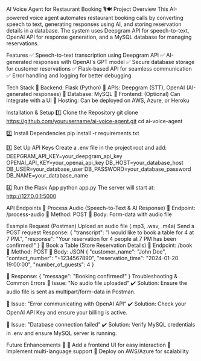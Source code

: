 AI Voice Agent for Restaurant Booking 🎙️🍽️
Project Overview
This AI-powered voice agent automates restaurant booking calls by converting speech to text, generating responses using AI, and storing reservation details in a database. The system uses Deepgram API for speech-to-text, OpenAI API for response generation, and a MySQL database for managing reservations.

Features
✅ Speech-to-text transcription using Deepgram API
✅ AI-generated responses with OpenAI's GPT model
✅ Secure database storage for customer reservations
✅ Flask-based API for seamless communication
✅ Error handling and logging for better debugging

Tech Stack
🔹 Backend: Flask (Python)
🔹 APIs: Deepgram (STT), OpenAI (AI-generated responses)
🔹 Database: MySQL
🔹 Frontend: (Optional) Can integrate with a UI
🔹 Hosting: Can be deployed on AWS, Azure, or Heroku

Installation & Setup
1️⃣ Clone the Repository
git clone https://github.com/yourusername/ai-voice-agent.git
cd ai-voice-agent

2️⃣ Install Dependencies
pip install -r requirements.txt

3️⃣ Set Up API Keys
Create a .env file in the project root and add:
DEEPGRAM_API_KEY=your_deepgram_api_key
OPENAI_API_KEY=your_openai_api_key
DB_HOST=your_database_host
DB_USER=your_database_user
DB_PASSWORD=your_database_password
DB_NAME=your_database_name

4️⃣ Run the Flask App
python app.py
The server will start at: http://127.0.0.1:5000

API Endpoints
🎤 Process Audio (Speech-to-Text & AI Response)
🔹 Endpoint: /process-audio
🔹 Method: POST
🔹 Body: Form-data with audio file

Example Request (Postman)
Upload an audio file (.mp3, .wav, .m4a)
Send a POST request
Response:
{
    "transcript": "I would like to book a table for 4 at 7 PM.",
    "response": "Your reservation for 4 people at 7 PM has been confirmed!"
}
📌 Book a Table (Store Reservation Details)
🔹 Endpoint: /book
🔹 Method: POST
🔹 Body: JSON
{
    "customer_name": "John Doe",
    "contact_number": "+1234567890",
    "reservation_time": "2024-01-20 19:00:00",
    "number_of_guests": 4
}

🔹 Response:
{
    "message": "Booking confirmed!"
}
Troubleshooting & Common Errors
🚨 Issue: "No audio file uploaded"
✔️ Solution: Ensure the audio file is sent as multipart/form-data in Postman.

🚨 Issue: "Error communicating with OpenAI API"
✔️ Solution: Check your OpenAI API Key and ensure your billing is active.

🚨 Issue: "Database connection failed"
✔️ Solution: Verify MySQL credentials in .env and ensure MySQL server is running.

Future Enhancements 🚀
🔹 Add a frontend UI for easy interaction
🔹 Implement multi-language support
🔹 Deploy on AWS/Azure for scalability


